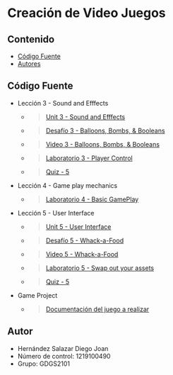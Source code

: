 # Creación de Video Juegos
## Contenido
- [Código Fuente](#código-fuente)
- [Autores](#autor)

## Código Fuente
* Lección 3 - Sound and Efffects
  * > [Unit 3 - Sound and Efffects ](https://github.com/DiegoJoan2145/Curso-Unity/tree/main/Leccion%203/Unit%203%20-%20Sound%20and%20Effects)
  * > [Desafío 3 - Balloons, Bombs, & Booleans](https://github.com/DiegoJoan2145/Curso-Unity/tree/main/Leccion%203/Unit%203%20-%20Challenge)
  * > [Video 3 - Balloons, Bombs, & Booleans](https://drive.google.com/file/d/1bhGzxDb_axJuCxzOpWJ0DVhg5uq_mozr/view?usp=sharing)
  * > [Laboratorio 3 - Player Control](https://github.com/DiegoJoan2145/Curso-Unity/tree/main/Leccion%203/Laboratorio%20-%203)
  * > [Quiz - 5](https://github.com/DiegoJoan2145/Curso-Unity/tree/main/Leccion%203/Quiz%20-%203)
 
* Lección 4 - Game play mechanics
  * > [Laboratorio 4 - Basic GamePlay](https://github.com/DiegoJoan2145/Curso-Unity/tree/main/Leccion%204/Lab%204%20-%20Basic%20Gameplay)

* Lección 5 - User Interface
  * > [Unit 5 - User Interface](https://github.com/DiegoJoan2145/Curso-Unity/tree/main/Leccion%205/Unit%205%20-%20User%20Interface)
  * > [Desafío 5 - Whack-a-Food](https://github.com/DiegoJoan2145/Curso-Unity/tree/main/Leccion%205/Challenge%205%20-%20Whack-a-Food)
  * > [Video 5 - Whack-a-Food](https://drive.google.com/file/d/1AurE0HmEXepgv_Be__k9fUJA-I4GR5ce/view?usp=sharing)
  * > [Laboratorio 5 - Swap out your assets](https://github.com/DiegoJoan2145/Curso-Unity/tree/main/Leccion%205/Lab%205%20-%20Swap%20out%20your%20Assets)
  * > [Quiz - 5](https://github.com/DiegoJoan2145/Curso-Unity/tree/main/Leccion%205/Quiz%20-%205)
  
* Game Project
  * > [Documentación del juego a realizar](https://docs.google.com/document/d/1WzagRw2U7oY4eAUA6eFMaBPmHoLrkz6q/edit?usp=sharing&ouid=104069290293159397537&rtpof=true&sd=true)

## Autor
- Hernández Salazar Diego Joan
- Número de control: 1219100490
- Grupo: GDGS2101

